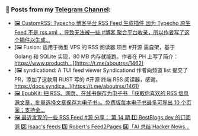 ### 📰 Posts from my [Telegram Channel](https://t.me/s/aboutrss):
<!-- BLOG-POST-LIST:START -->
- [🖼 CustomRSS: Typecho 博客平台 RSS Feed 生成插件 因为 Typecho 原生 Feed 不是 rss.xml ，导致无法被一些 #博客 聚合平台收录，所以作者写了这个插件以生成...](https://t.me/aboutrss/1463)
- [🖼 Fusion: 适用于微型 VPS 的 RSS 阅读器 项目 #开源 需自架，基于 Golang 和 SQLite 实现，80 MB 内存就能跑。作者在 PH 上写了简介： https://www.producth...](https://t.me/aboutrss/1462)
- [🖼 syndicationd: A TUI feed viewer Syndicationd 作者向频道 list 提交了 PR，添加了这款用 RUST 写的 #开源 终端 RSS 阅读器，感谢。 https://docs.syndica...](https://t.me/aboutrss/1461)
- [🖼 EpubKit: 把 RSS、网页、在线书保存为电子书 「获取你喜欢的 RSS 信息源文章，批量选择文章保存为电子书」。免费版每本电子书最多可导出 10 个页面；支持全...](https://t.me/aboutrss/1460)
- [🖼 最近发现的一些 RSS Feed #源 分享： 第 14 期 1️⃣ BestBlogs.dev 的订阅源 2️⃣ Isaac&#39;s feeds 3️⃣ Robert&#39;s Feed2Pages 4️⃣「AI 总结 Hacker News...](https://t.me/aboutrss/1459)
<!-- BLOG-POST-LIST:END -->

<!--
**AboutRSS/AboutRSS** is a ✨ _special_ ✨ repository because its `README.md` (this file) appears on your GitHub profile.

Here are some ideas to get you started:

- 🔭 I’m currently working on ...
- 🌱 I’m currently learning ...
- 👯 I’m looking to collaborate on ...
- 🤔 I’m looking for help with ...
- 💬 Ask me about ...
- 📫 How to reach me: ...
- 😄 Pronouns: ...
- ⚡ Fun fact: ...
-->
